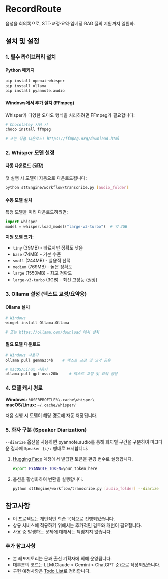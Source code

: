 # RecordRoute
음성을 회의록으로, STT·교정·요약·임베딩·RAG 질의 지원까지 일원화.

## 설치 및 설정

### 1. 필수 라이브러리 설치

#### Python 패키지
```bash
pip install openai-whisper
pip install ollama
pip install pyannote.audio
```

#### Windows에서 추가 설치 (FFmpeg)
Whisper가 다양한 오디오 형식을 처리하려면 FFmpeg가 필요합니다:
```bash
# Chocolatey 사용 시
choco install ffmpeg

# 또는 직접 다운로드: https://ffmpeg.org/download.html
```

### 2. Whisper 모델 설정

#### 자동 다운로드 (권장)
첫 실행 시 모델이 자동으로 다운로드됩니다:
```bash
python sttEngine/workflow/transcribe.py [audio_folder]
```

#### 수동 모델 설치
특정 모델을 미리 다운로드하려면:
```python
import whisper
model = whisper.load_model("large-v3-turbo")  # 약 3GB
```

**지원 모델 크기:**
- `tiny` (39MB) - 빠르지만 정확도 낮음
- `base` (74MB) - 기본 수준
- `small` (244MB) - 실용적 선택
- `medium` (769MB) - 높은 정확도
- `large` (1550MB) - 최고 정확도
- `large-v3-turbo` (3GB) - 최신 고성능 (권장)

### 3. Ollama 설정 (텍스트 교정/요약용)

#### Ollama 설치
```bash
# Windows
winget install Ollama.Ollama

# 또는 https://ollama.com/download 에서 설치
```

#### 필요 모델 다운로드
```bash
# Windows 사용자
ollama pull gemma3:4b    # 텍스트 교정 및 요약 공용

# macOS/Linux 사용자  
ollama pull gpt-oss:20b     # 텍스트 교정 및 요약 공용
```

### 4. 모델 캐시 경로

**Windows:** `%USERPROFILE%\.cache\whisper\`  
**macOS/Linux:** `~/.cache/whisper/`

처음 실행 시 모델이 해당 경로에 자동 저장됩니다.

### 5. 화자 구분 (Speaker Diarization)

`--diarize` 옵션을 사용하면 pyannote.audio를 통해 화자별 구간을 구분하여 마크다운 결과에 `Speaker {i}:` 형태로 표시합니다.

1. [Hugging Face](https://huggingface.co/) 계정에서 발급한 토큰을 환경 변수로 설정합니다.
   ```bash
   export PYANNOTE_TOKEN=your_token_here
   ```
2. 옵션을 활성화하여 변환을 실행합니다.
   ```bash
   python sttEngine/workflow/transcribe.py [audio_folder] --diarize
   ```

## 참고사항

- 이 프로젝트는 개인적인 학습 목적으로 진행되었습니다.
- 상용 서비스에 적용하기 위해서는 추가적인 검토와 개선이 필요합니다.
- 사용 중 발생하는 문제에 대해서는 책임지지 않습니다.

### 추가 참고사항

- 본 레포지토리는 문과 출신 기획자에 의해 운영됩니다. 
- 대부분의 코드는 LLM(Claude > Gemini > ChatGPT 순)으로 작성되었습니다.
- 구현 예정사항은 [Todo List](/TodoList.md)로 정리합니다. 
